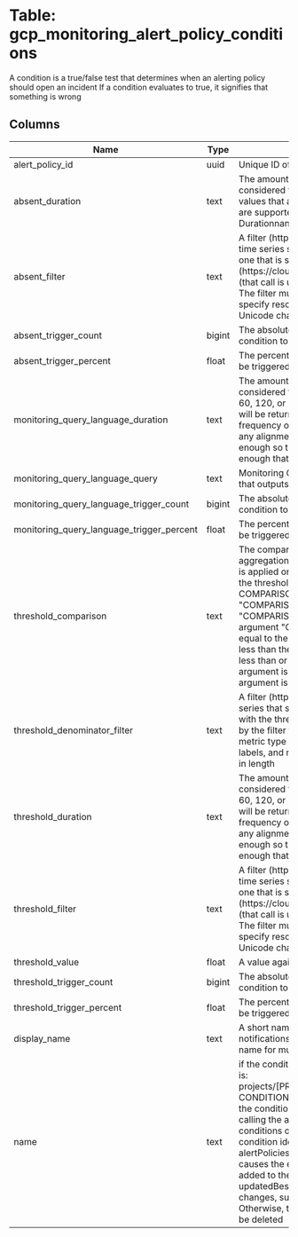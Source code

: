 
# Table: gcp_monitoring_alert_policy_conditions
A condition is a true/false test that determines when an alerting policy should open an incident If a condition evaluates to true, it signifies that something is wrong
## Columns
| Name        | Type           | Description  |
| ------------- | ------------- | -----  |
|alert_policy_id|uuid|Unique ID of gcp_monitoring_alert_policies table (FK)|
|absent_duration|text|The amount of time that a time series must fail to report new data to be considered failing The minimum value of this field is 120 seconds Larger values that are a multiple of a minute--for example, 240 or 300 seconds--are supported If an invalid value is given, an error will be returned The Durationnanos field is ignored|
|absent_filter|text|A filter (https://cloudgooglecom/monitoring/api/v3/filters) that identifies which time series should be compared with the thresholdThe filter is similar to the one that is specified in the ListTimeSeries request (https://cloudgooglecom/monitoring/api/ref_v3/rest/v3/projectstimeSeries/list) (that call is useful to verify the time series that will be retrieved / processed) The filter must specify the metric type and the resource type Optionally, it can specify resource labels and metric labels This field must not exceed 2048 Unicode characters in length|
|absent_trigger_count|bigint|The absolute number of time series that must fail the predicate for the condition to be triggered|
|absent_trigger_percent|float|The percentage of time series that must fail the predicate for the condition to be triggered|
|monitoring_query_language_duration|text|The amount of time that a time series must violate the threshold to be considered failing Currently, only values that are a multiple of a minute--eg, 0, 60, 120, or 300 seconds--are supported If an invalid value is given, an error will be returned When choosing a duration, it is useful to keep in mind the frequency of the underlying time series data (which may also be affected by any alignments specified in the aggregations field); a good duration is long enough so that a single outlier does not generate spurious alerts, but short enough that unhealthy states are detected and alerted on quickly|
|monitoring_query_language_query|text|Monitoring Query Language (https://cloudgooglecom/monitoring/mql) query that outputs a boolean stream|
|monitoring_query_language_trigger_count|bigint|The absolute number of time series that must fail the predicate for the condition to be triggered|
|monitoring_query_language_trigger_percent|float|The percentage of time series that must fail the predicate for the condition to be triggered|
|threshold_comparison|text|The comparison to apply between the time series (indicated by filter and aggregation) and the threshold (indicated by threshold_value) The comparison is applied on each time series, with the time series on the left-hand side and the threshold on the right-hand sideOnly COMPARISON_LT and COMPARISON_GT are supported currently  Possible values:   "COMPARISON_UNSPECIFIED" - No ordering relationship is specified   "COMPARISON_GT" - True if the left argument is greater than the right argument   "COMPARISON_GE" - True if the left argument is greater than or equal to the right argument   "COMPARISON_LT" - True if the left argument is less than the right argument   "COMPARISON_LE" - True if the left argument is less than or equal to the right argument   "COMPARISON_EQ" - True if the left argument is equal to the right argument   "COMPARISON_NE" - True if the left argument is not equal to the right argument|
|threshold_denominator_filter|text|A filter (https://cloudgooglecom/monitoring/api/v3/filters) that identifies a time series that should be used as the denominator of a ratio that will be compared with the threshold If a denominator_filter is specified, the time series specified by the filter field will be used as the numeratorThe filter must specify the metric type and optionally may contain restrictions on resource type, resource labels, and metric labels This field may not exceed 2048 Unicode characters in length|
|threshold_duration|text|The amount of time that a time series must violate the threshold to be considered failing Currently, only values that are a multiple of a minute--eg, 0, 60, 120, or 300 seconds--are supported If an invalid value is given, an error will be returned When choosing a duration, it is useful to keep in mind the frequency of the underlying time series data (which may also be affected by any alignments specified in the aggregations field); a good duration is long enough so that a single outlier does not generate spurious alerts, but short enough that unhealthy states are detected and alerted on quickly|
|threshold_filter|text|A filter (https://cloudgooglecom/monitoring/api/v3/filters) that identifies which time series should be compared with the thresholdThe filter is similar to the one that is specified in the ListTimeSeries request (https://cloudgooglecom/monitoring/api/ref_v3/rest/v3/projectstimeSeries/list) (that call is useful to verify the time series that will be retrieved / processed) The filter must specify the metric type and the resource type Optionally, it can specify resource labels and metric labels This field must not exceed 2048 Unicode characters in length|
|threshold_value|float|A value against which to compare the time series|
|threshold_trigger_count|bigint|The absolute number of time series that must fail the predicate for the condition to be triggered|
|threshold_trigger_percent|float|The percentage of time series that must fail the predicate for the condition to be triggered|
|display_name|text|A short name or phrase used to identify the condition in dashboards, notifications, and incidents To avoid confusion, don't use the same display name for multiple conditions in the same policy|
|name|text|if the condition exists The unique resource name for this condition Its format is: projects/[PROJECT_ID_OR_NUMBER]/alertPolicies/[POLICY_ID]/conditions/[ CONDITION_ID] [CONDITION_ID] is assigned by Stackdriver Monitoring when the condition is created as part of a new or updated alerting policyWhen calling the alertPoliciescreate method, do not include the name field in the conditions of the requested alerting policy Stackdriver Monitoring creates the condition identifiers and includes them in the new policyWhen calling the alertPoliciesupdate method to update a policy, including a condition name causes the existing condition to be updated Conditions without names are added to the updated policy Existing conditions are deleted if they are not updatedBest practice is to preserve [CONDITION_ID] if you make only small changes, such as those to condition thresholds, durations, or trigger values Otherwise, treat the change as a new condition and let the existing condition be deleted|
